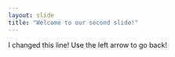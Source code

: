```yaml
---
layout: slide
title: "Welcome to our second slide!"
---
```

I changed this line!
Use the left arrow to go back!
